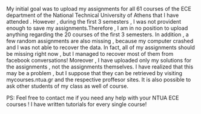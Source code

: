 My initial goal was to upload my assignments for all 61 courses of the ECE department of the National Technical University of Athens that I have attended .
However , during the first 3 semesters , I was not provident enough to save my assignments.Therefore , I am in no position to upload anything regarding the 20 courses of the first 3 semesters.
In addition , a few random assignments are also missing , because my computer crashed and I was not able to recover the data. In fact, all of my assignments should be missing right now , but I managed to recover most of them from facebook conversations!
Moreover , I have uploaded only my solutions for the assignments , not the assignments themselves. I have realized that this may be a problem , but I suppose that they can be retrieved by visiting mycourses.ntua.gr and the respective proffesor sites. It is also possible to ask other students of my class as well of course.

PS: Feel free to contact me if you need any help with your NTUA ECE courses ! I have written tutorials for every single course!
